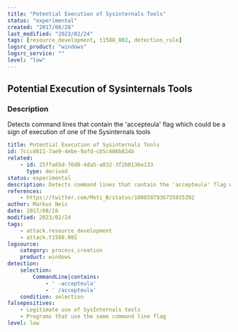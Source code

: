 ```yaml
---
title: "Potential Execution of Sysinternals Tools"
status: "experimental"
created: "2017/08/28"
last_modified: "2023/02/24"
tags: [resource_development, t1588_002, detection_rule]
logsrc_product: "windows"
logsrc_service: ""
level: "low"
---
```


## Potential Execution of Sysinternals Tools

### Description

Detects command lines that contain the 'accepteula' flag which could be a sign of execution of one of the Sysinternals tools

```yml
title: Potential Execution of Sysinternals Tools
id: 7cccd811-7ae9-4ebe-9afd-cb5c406b824b
related:
    - id: 25ffa65d-76d8-4da5-a832-3f2b0136e133
      type: derived
status: experimental
description: Detects command lines that contain the 'accepteula' flag which could be a sign of execution of one of the Sysinternals tools
references:
    - https://twitter.com/Moti_B/status/1008587936735035392
author: Markus Neis
date: 2017/08/28
modified: 2023/02/24
tags:
    - attack.resource_development
    - attack.t1588.002
logsource:
    category: process_creation
    product: windows
detection:
    selection:
        CommandLine|contains:
            - ' -accepteula'
            - ' /accepteula'
    condition: selection
falsepositives:
    - Legitimate use of SysInternals tools
    - Programs that use the same command line flag
level: low

```

